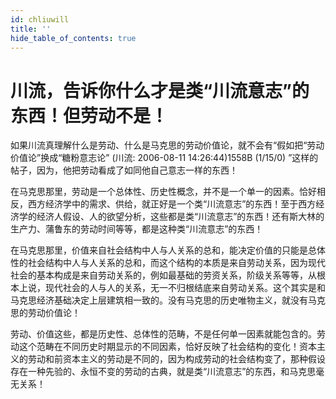 ```yaml
---
id: chliuwill
title: ''
hide_table_of_contents: true
---
```


# 川流，告诉你什么才是类“川流意志”的东西！但劳动不是！

如果川流真理解什么是劳动、什么是马克思的劳动价值论，就不会有“假如把“劳动价值论”换成“糖粉意志论” (川流: 2006-08-11 14:26:44)1558B (1/15/0) ”这样的帖子，因为，他把劳动看成了如同他自己意志一样的东西！

在马克思那里，劳动是一个总体性、历史性概念，并不是一个单一的因素。恰好相反，西方经济学中的需求、供给，就正好是一个类“川流意志”的东西！至于西方经济学的经济人假设、人的欲望分析，这些都是类“川流意志”的东西！还有斯大林的生产力、蒲鲁东的劳动时间等等，都是这种类“川流意志”的东西！

在马克思那里，价值来自社会结构中人与人关系的总和，能决定价值的只能是总体性的社会结构中人与人关系的总和，而这个结构的本质是来自劳动关系，因为现代社会的基本构成是来自劳动关系的，例如最基础的劳资关系，阶级关系等等，从根本上说，现代社会的人与人的关系，无一不归根结底来自劳动关系。这个其实是和马克思经济基础决定上层建筑相一致的。没有马克思的历史唯物主义，就没有马克思的劳动价值论！

劳动、价值这些，都是历史性、总体性的范畴，不是任何单一因素就能包含的。劳动这个范畴在不同历史时期显示的不同因素，恰好反映了社会结构的变化！资本主义的劳动和前资本主义的劳动是不同的，因为构成劳动的社会结构变了，那种假设存在一种先验的、永恒不变的劳动的古典，就是类“川流意志”的东西，和马克思毫无关系！